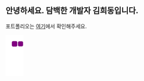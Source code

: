 ## 안녕하세요. 담백한 개발자 김희동입니다.
포트폴리오는 [여기](https://sulky-branch-08e.notion.site/Heedong-Kim-f0962ce4ba2947f68ffb3c3815846f80)에서 확인해주세요.

![snake](https://github.com/ruthetum/ruthetum/blob/output/github-contribution-grid-snake.gif)
